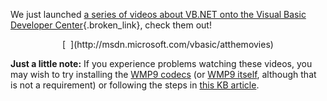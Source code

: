We just launched [a series of videos about VB.NET onto the Visual Basic Developer Center](http://msdn.microsoft.com/vbasic/atthemovies){.broken_link}, check them out!

<p class="MsoNormal" align="center">
  [ <img alt="" hspace="0" src="http://msdn.microsoft.com/nodehomes/graphics/140x100/VBMovies.jpg" align="baseline" border="0" /> ](http://msdn.microsoft.com/vbasic/atthemovies)


**Just a little note:** If you experience problems watching these videos, you may wish to try installing the [WMP9 codecs](http://www.microsoft.com/windows/windowsmedia/9series/codecs/vcm.aspx) (or [WMP9 itself](http://www.microsoft.com/windows/windowsmedia/9series/player.aspx), although that is not a requirement) or following the steps in [this KB article](http://support.microsoft.com/default.aspx?scid=kb;en-us;306699&Product=wmp).